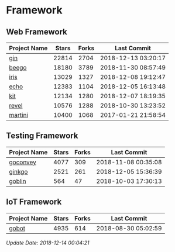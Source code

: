 # Framework

## Web Framework

| Project Name | Stars | Forks | Last Commit |
| ------------ | ----- | ----- | ----------- |
| [gin](https://github.com/gin-gonic/gin) | 22814 | 2704 | 2018-12-13 03:20:17 |
| [beego](https://github.com/astaxie/beego) | 18180 | 3789 | 2018-11-30 08:57:49 |
| [iris](https://github.com/kataras/iris) | 13029 | 1327 | 2018-12-08 19:12:47 |
| [echo](https://github.com/labstack/echo) | 12383 | 1104 | 2018-12-05 16:13:48 |
| [kit](https://github.com/go-kit/kit) | 12134 | 1280 | 2018-12-07 18:19:35 |
| [revel](https://github.com/revel/revel) | 10576 | 1288 | 2018-10-30 13:23:52 |
| [martini](https://github.com/go-martini/martini) | 10400 | 1068 | 2017-01-21 21:58:54 |

## Testing Framework

| Project Name | Stars | Forks | Last Commit |
| ------------ | ----- | ----- | ----------- |
| [goconvey](https://github.com/smartystreets/goconvey) | 4077 | 309 | 2018-11-08 00:35:08 |
| [ginkgo](https://github.com/onsi/ginkgo) | 2521 | 261 | 2018-12-05 15:36:39 |
| [goblin](https://github.com/franela/goblin) | 564 | 47 | 2018-10-03 17:30:13 |

## IoT Framework

| Project Name | Stars | Forks | Last Commit |
| ------------ | ----- | ----- | ----------- |
| [gobot](https://github.com/hybridgroup/gobot) | 4935 | 614 | 2018-08-30 05:02:59 |

*Update Date: 2018-12-14 00:04:21*